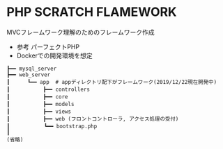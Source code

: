 # PHP SCRATCH FLAMEWORK
MVCフレームワーク理解のためのフレームワーク作成
- 参考 パーフェクトPHP
- Dockerでの開発環境を想定

```
┣━━ mysql_server
┣━━ web_server
┃    　┗━━ app  # appディレクトリ配下がフレームワーク(2019/12/22現在開発中)
┃    　     ┣━━ controllers
┃    　     ┣━━ core
┃    　     ┣━━ models
┃     　    ┣━━ views
┃     　    ┣━━ web (フロントコントローラ, アクセス処理の受付)
┃　　　　　　 ┗━━ bootstrap.php
┃
(省略)
```
